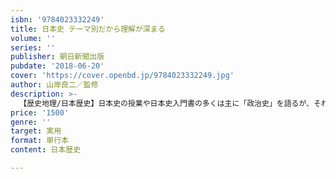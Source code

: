 ```yaml
---
isbn: '9784023332249'
title: 日本史 テーマ別だから理解が深まる
volume: ''
series: ''
publisher: 朝日新聞出版
pubdate: '2018-06-20'
cover: 'https://cover.openbd.jp/9784023332249.jpg'
author: 山岸良二／監修
description: >-
  【歴史地理/日本歴史】日本史の授業や日本史入門書の多くは主に「政治史」を語るが、それだけでは日本の一側面を学んだに過ぎない。本書では「政治」のほか、「外交」「社会」「宗教」など八つのテーマをタテ軸として、日本の多様な歴史をオールカラーの図解たっぷりで解説。
price: '1500'
genre: ''
target: 実用
format: 単行本
content: 日本歴史

---
```

